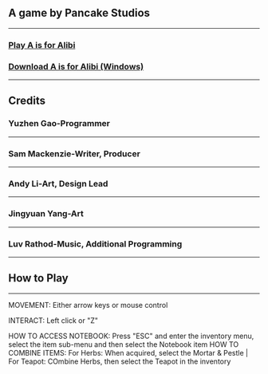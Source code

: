 
## A game by Pancake Studios
---
### [Play A is for Alibi](AisforAlibi/AisforAlibi_Web/www/index.html)

### [Download A is for Alibi (Windows)](AisforAlibi_Windows.7z)

---
## Credits
### Yuzhen Gao-Programmer
---
### Sam Mackenzie-Writer, Producer
---
### Andy Li-Art, Design Lead
---
### Jingyuan Yang-Art
---
### Luv Rathod-Music, Additional Programming
---
## How to Play
---
MOVEMENT: Either arrow keys or mouse control

INTERACT: Left click or "Z" 

HOW TO ACCESS NOTEBOOK: Press "ESC" and enter the inventory menu, select the item sub-menu and then select the Notebook item
	HOW TO COMBINE ITEMS: For Herbs: When acquired, select the Mortar & Pestle | For Teapot: COmbine Herbs, then select the Teapot in the inventory
